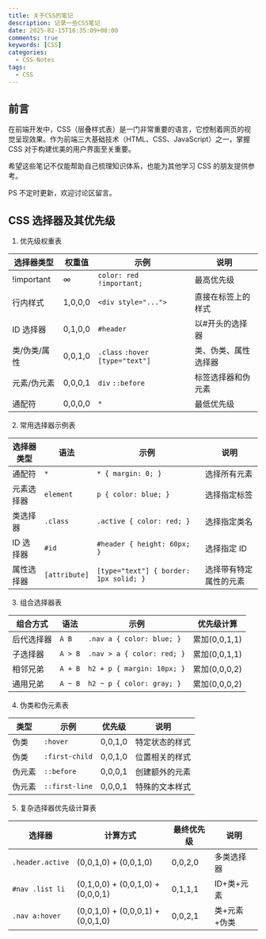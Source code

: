 ```yaml
---
title: 关于CSS的笔记
description: 记录一些CSS笔记
date: 2025-02-15T16:35:09+08:00
comments: true
keywords: [CSS]
categories:
  - CSS-Notes
tags:
  - CSS
---
```


## 前言

在前端开发中，CSS（层叠样式表）是一门非常重要的语言，它控制着网页的视觉呈现效果。作为前端三大基础技术（HTML、CSS、JavaScript）之一，掌握 CSS 对于构建优美的用户界面至关重要。

希望这些笔记不仅能帮助自己梳理知识体系，也能为其他学习 CSS 的朋友提供参考。

PS 不定时更新，欢迎讨论区留言。

## CSS 选择器及其优先级

1. 优先级权重表

| 选择器类型   | 权重值  | 示例                              | 说明                 |
| ------------ | ------- | --------------------------------- | -------------------- |
| !important   | ∞       | `color: red !important;`          | 最高优先级           |
| 行内样式     | 1,0,0,0 | `<div style="...">`               | 直接在标签上的样式   |
| ID 选择器    | 0,1,0,0 | `#header`                         | 以#开头的选择器      |
| 类/伪类/属性 | 0,0,1,0 | `.class` `:hover` `[type="text"]` | 类、伪类、属性选择器 |
| 元素/伪元素  | 0,0,0,1 | `div` `::before`                  | 标签选择器和伪元素   |
| 通配符       | 0,0,0,0 | `*`                               | 最低优先级           |

2. 常用选择器示例表

| 选择器类型 | 语法          | 示例                                   | 说明                   |
| ---------- | ------------- | -------------------------------------- | ---------------------- |
| 通配符     | `*`           | `* { margin: 0; }`                     | 选择所有元素           |
| 元素选择器 | `element`     | `p { color: blue; }`                   | 选择指定标签           |
| 类选择器   | `.class`      | `.active { color: red; }`              | 选择指定类名           |
| ID 选择器  | `#id`         | `#header { height: 60px; }`            | 选择指定 ID            |
| 属性选择器 | `[attribute]` | `[type="text"] { border: 1px solid; }` | 选择带有特定属性的元素 |

3. 组合选择器表

| 组合方式   | 语法    | 示例                       | 优先级计算    |
| ---------- | ------- | -------------------------- | ------------- |
| 后代选择器 | `A B`   | `.nav a { color: blue; }`  | 累加(0,0,1,1) |
| 子选择器   | `A > B` | `.nav > a { color: red; }` | 累加(0,0,1,1) |
| 相邻兄弟   | `A + B` | `h2 + p { margin: 10px; }` | 累加(0,0,0,2) |
| 通用兄弟   | `A ~ B` | `h2 ~ p { color: gray; }`  | 累加(0,0,0,2) |

4. 伪类和伪元素表

| 类型   | 示例           | 优先级  | 说明           |
| ------ | -------------- | ------- | -------------- |
| 伪类   | `:hover`       | 0,0,1,0 | 特定状态的样式 |
| 伪类   | `:first-child` | 0,0,1,0 | 位置相关的样式 |
| 伪元素 | `::before`     | 0,0,0,1 | 创建额外的元素 |
| 伪元素 | `::first-line` | 0,0,0,1 | 特殊的文本样式 |

5. 复杂选择器优先级计算表

| 选择器           | 计算方式                          | 最终优先级 | 说明         |
| ---------------- | --------------------------------- | ---------- | ------------ |
| `.header.active` | (0,0,1,0) + (0,0,1,0)             | 0,0,2,0    | 多类选择器   |
| `#nav .list li`  | (0,1,0,0) + (0,0,1,0) + (0,0,0,1) | 0,1,1,1    | ID+类+元素   |
| `.nav a:hover`   | (0,0,1,0) + (0,0,0,1) + (0,0,1,0) | 0,0,2,1    | 类+元素+伪类 |
